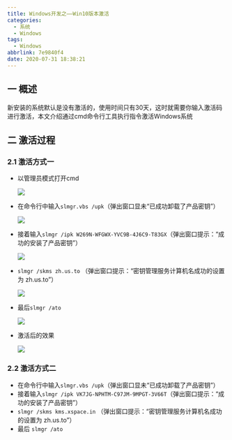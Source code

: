 ```yaml
---
title: Windows开发之——Win10版本激活
categories:
  - 系统
  - Windows
tags:
  - Windows
abbrlink: 7e9840f4
date: 2020-07-31 18:38:21
---
```

## 一 概述

新安装的系统默认是没有激活的，使用时间只有30天，这时就需要你输入激活码进行激活，本文介绍通过cmd命令行工具执行指令激活Windows系统

<!--more-->

## 二 激活过程

### 2.1 激活方式一

* 以管理员模式打开cmd

  ![][1]
  
* 在命令行中输入`slmgr.vbs /upk`（弹出窗口显未“已成功卸载了产品密钥”）

  ![][2]

* 接着输入`slmgr /ipk W269N-WFGWX-YVC9B-4J6C9-T83GX`（弹出窗口提示：“成功的安装了产品密钥”）

  ![][3]
  
* `slmgr /skms zh.us.to` （弹出窗口提示：“密钥管理服务计算机名成功的设置为 zh.us.to”） 

  ![][4]
  
* 最后`slmgr /ato`

  ![][5]
  
* 激活后的效果

  ![][6]
### 2.2 激活方式二

* 在命令行中输入`slmgr.vbs /upk`（弹出窗口显未“已成功卸载了产品密钥”）
*  接着输入`slmgr /ipk VK7JG-NPHTM-C97JM-9MPGT-3V66T`（弹出窗口提示：“成功的安装了产品密钥”）
* `slmgr /skms kms.xspace.in` （弹出窗口提示：“密钥管理服务计算机名成功的设置为 zh.us.to”） 
* 最后 `slmgr /ato `





[1]:https://images.pgzxc.com/windows-active-open-cmd.png
[2]:https://images.pgzxc.com/windows-active-slmgr-remove.png
[3]:https://images.pgzxc.com/windows-active-ipk-install.png
[4]:https://images.pgzxc.com/windows-active-sms-zhusto.png
[5]:https://images.pgzxc.com/windows-active-slmgr-ato.png
[6]:https://images.pgzxc.com/windows-active-view.png